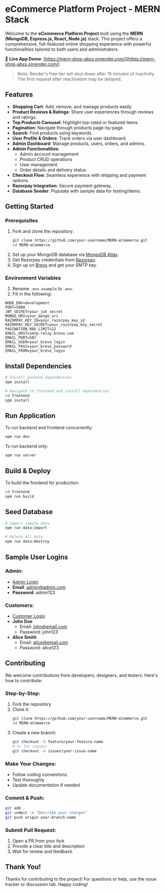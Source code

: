 # eCommerce Platform Project - MERN Stack

Welcome to the **eCommerce Platform Project** built using the **MERN (MongoDB, Express.js, React, Node.js)** stack. This project offers a comprehensive, full-featured online shopping experience with powerful functionalities tailored to both users and administrators.

🔗 **Live App Demo**: [https://mern-shop-abxs.onrender.com/](https://mern-shop-abxs.onrender.com/)
> Note: Render's free tier will shut down after 15 minutes of inactivity. The first request after reactivation may be delayed.

## Features

- **Shopping Cart**: Add, remove, and manage products easily.
- **Product Reviews & Ratings**: Share user experiences through reviews and ratings.
- **Top Products Carousel**: Highlight top-rated or featured items.
- **Pagination**: Navigate through products page-by-page.
- **Search**: Find products using keywords.
- **User Profile & Orders**: Track orders via user dashboard.
- **Admin Dashboard**: Manage products, users, orders, and admins.
- **Admin Functionalities**:
  - Admin account management
  - Product CRUD operations
  - User management
  - Order details and delivery status
- **Checkout Flow**: Seamless experience with shipping and payment options.
- **Razorpay Integration**: Secure payment gateway.
- **Database Seeder**: Populate with sample data for testing/demo.

## Getting Started

### Prerequisites

1. Fork and clone the repository:
   ```bash
   git clone https://github.com/your-username/MERN-eCommerce.git
   cd MERN-eCommerce
   ```
2. Set up your MongoDB database via [MongoDB Atlas](https://www.mongodb.com/cloud/atlas).
3. Get Razorpay credentials from [Razorpay](https://razorpay.com/).
4. Sign up on [Brevo](https://www.brevo.com/) and get your SMTP key.

### Environment Variables

1. Rename `.env.example` to `.env`.
2. Fill in the following:

```env
NODE_ENV=development
PORT=5000
JWT_SECRET=your_jwt_secret
MONGO_URI=your_mongo_uri
RAZORPAY_KEY_ID=your_razorpay_key_id
RAZORPAY_KEY_SECRET=your_razorpay_key_secret
PAGINATION_MAX_LIMIT=12
EMAIL_HOST=smtp-relay.brevo.com
EMAIL_PORT=587
EMAIL_USER=your_brevo_login
EMAIL_PASS=your_brevo_password
EMAIL_FROM=your_brevo_login
```

## Install Dependencies

```bash
# Install backend dependencies
npm install

# Navigate to frontend and install dependencies
cd frontend
npm install
```

## Run Application

To run backend and frontend concurrently:
```bash
npm run dev
```

To run backend only:
```bash
npm run server
```

## Build & Deploy

To build the frontend for production:
```bash
cd frontend
npm run build
```

## Seed Database

```bash
# Import sample data
npm run data:import

# Delete all data
npm run data:destroy
```

## Sample User Logins

### Admin:
  - [Admin Login](https://mern-shop-abxs.onrender.com/admin/login)
  - **Email**: admin@admin.com
  - **Password**: admin123

### Customers:
  - [Customer Login](https://mern-shop-abxs.onrender.com/login)
  - **John Doe**
    - Email: john@email.com
    - Password: john123
  - **Alice Smith**
    - Email: alice@email.com
    - Password: alice123

## Contributing

We welcome contributions from developers, designers, and testers. Here's how to contribute:

### Step-by-Step:

1. Fork the repository
2. Clone it:
   ```bash
   git clone https://github.com/your-username/MERN-eCommerce.git
   cd MERN-eCommerce
   ```
3. Create a new branch:
   ```bash
   git checkout -b feature/your-feature-name
   # or for issues:
   git checkout -b issues/your-issue-name
   ```

### Make Your Changes:
- Follow coding conventions
- Test thoroughly
- Update documentation if needed

### Commit & Push:
```bash
git add .
git commit -m "Describe your changes"
git push origin your-branch-name
```

### Submit Pull Request:
1. Open a PR from your fork
2. Provide a clear title and description
3. Wait for review and feedback

## Thank You!

Thanks for contributing to the project! For questions or help, use the issue tracker or discussion tab. Happy coding! 

